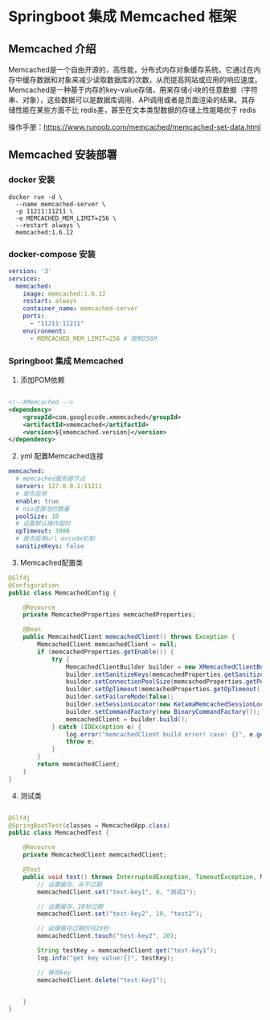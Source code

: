 # Springboot 集成 Memcached 框架

## Memcached 介绍

Memcached是一个自由开源的，高性能，分布式内存对象缓存系统。它通过在内存中缓存数据和对象来减少读取数据库的次数，从而提高网站或应用的响应速度。
Memcached是一种基于内存的key-value存储，用来存储小块的任意数据（字符串、对象），这些数据可以是数据库调用、API调用或者是页面渲染的结果。其存储性能在某些方面不比
redis差，甚至在文本类型数据的存储上性能略优于 redis

操作手册：https://www.runoob.com/memcached/memcached-set-data.html

## Memcached 安装部署

### docker 安装

```docker
docker run -d \
  --name memcached-server \
  -p 11211:11211 \
  -e MEMCACHED_MEM_LIMIT=256 \
  --restart always \
  memcached:1.6.12
```

### docker-compose 安装

```yaml
version: '3'
services:
  memcached:
    image: memcached:1.6.12
    restart: always
    container_name: memcached-server
    ports:
      - "11211:11211"
    environment:
      - MEMCACHED_MEM_LIMIT=256 # 限制256M
```

### Springboot 集成 Memcached

1. 添加POM依赖

```xml

<!--XMemcached -->
<dependency>
    <groupId>com.googlecode.xmemcached</groupId>
    <artifactId>xmemcached</artifactId>
    <version>${xmemcached.version}</version>
</dependency>

```

2. yml 配置Memcached连接
```yaml
memcached:
  # memcached服务器节点
  servers: 127.0.0.1:11211
  # 是否启用
  enable: true
  # nio连接池的数量
  poolSize: 10
  # 设置默认操作超时
  opTimeout: 3000
  # 是否启用url encode机制
  sanitizeKeys: false
```

3. Memcached配置类
```java
@Slf4j
@Configuration
public class MemcachedConfig {

    @Resource
    private MemcachedProperties memcachedProperties;

    @Bean
    public MemcachedClient memcachedClient() throws Exception {
        MemcachedClient memcachedClient = null;
        if (memcachedProperties.getEnable()) {
            try {
                MemcachedClientBuilder builder = new XMemcachedClientBuilder(AddrUtil.getAddresses(memcachedProperties.getServers()));
                builder.setSanitizeKeys(memcachedProperties.getSanitizeKeys());
                builder.setConnectionPoolSize(memcachedProperties.getPoolSize());
                builder.setOpTimeout(memcachedProperties.getOpTimeout());
                builder.setFailureMode(false);
                builder.setSessionLocator(new KetamaMemcachedSessionLocator());
                builder.setCommandFactory(new BinaryCommandFactory());
                memcachedClient = builder.build();
            } catch (IOException e) {
                log.error("memcachedClient build error! case: {}", e.getMessage(), e);
                throw e;
            }
        }
        return memcachedClient;
    }
}

```
4. 测试类
```java

@Slf4j
@SpringBootTest(classes = MemcachedApp.class)
public class MemcachedTest {

    @Resource
    private MemcachedClient memcachedClient;

    @Test
    public void test() throws InterruptedException, TimeoutException, MemcachedException {
        // 设置缓存，永不过期
        memcachedClient.set("test-key1", 0, "测试1");

        // 设置缓存，10秒过期
        memcachedClient.set("test-key2", 10, "test2");

        // 延缓缓存过期时间20秒
        memcachedClient.touch("test-key2", 20);

        String testKey = memcachedClient.get("test-key1");
        log.info("get key value:{}", testKey);

        // 移除key
        memcachedClient.delete("test-key1");


    }
}

```

